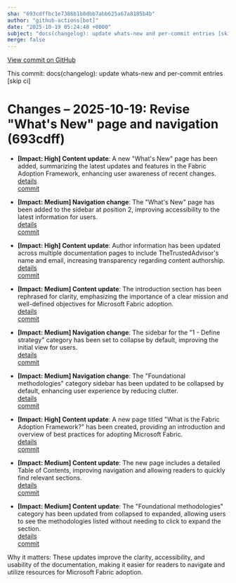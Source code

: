 ```yaml
---
sha: "693cdffbc1e7386b1b8dbb7abb625a67a8185b4b"
author: "github-actions[bot]"
date: "2025-10-19 05:24:48 +0000"
subject: "docs(changelog): update whats-new and per-commit entries [skip ci]"
merge: false
---
```


[View commit on GitHub](https://github.com/TheTrustedAdvisor/FabricAdoptionFramework/commit/693cdffbc1e7386b1b8dbb7abb625a67a8185b4b)

This commit: docs(changelog): update whats-new and per-commit entries [skip ci]

# Changes – 2025-10-19: Revise "What's New" page and navigation (693cdff)

- **[Impact: High] Content update**: A new "What's New" page has been added, summarizing the latest updates and features in the Fabric Adoption Framework, enhancing user awareness of recent changes.  
   [details](/docs/about/changes/2025-10-18-f0c343b4cf6d0ee44e8d1755748908585dd65969)  
   [commit](https://github.com/TheTrustedAdvisor/FabricAdoptionFramework/commit/f0c343b4cf6d0ee44e8d1755748908585dd65969)

- **[Impact: Medium] Navigation change**: The "What's New" page has been added to the sidebar at position 2, improving accessibility to the latest information for users.  
   [details](/docs/about/changes/2025-10-18-f0c343b4cf6d0ee44e8d1755748908585dd65969)  
   [commit](https://github.com/TheTrustedAdvisor/FabricAdoptionFramework/commit/f0c343b4cf6d0ee44e8d1755748908585dd65969)

- **[Impact: High] Content update**: Author information has been updated across multiple documentation pages to include TheTrustedAdvisor's name and email, increasing transparency regarding content authorship.  
   [details](/docs/about/changes/2025-10-18-f0c343b4cf6d0ee44e8d1755748908585dd65969)  
   [commit](https://github.com/TheTrustedAdvisor/FabricAdoptionFramework/commit/f0c343b4cf6d0ee44e8d1755748908585dd65969)

- **[Impact: Medium] Content update**: The introduction section has been rephrased for clarity, emphasizing the importance of a clear mission and well-defined objectives for Microsoft Fabric adoption.  
   [details](/docs/about/changes/2025-10-18-f0c343b4cf6d0ee44e8d1755748908585dd65969)  
   [commit](https://github.com/TheTrustedAdvisor/FabricAdoptionFramework/commit/f0c343b4cf6d0ee44e8d1755748908585dd65969)

- **[Impact: Medium] Navigation change**: The sidebar for the "1 - Define strategy" category has been set to collapse by default, improving the initial view for users.  
   [details](/docs/about/changes/2025-10-18-f0c343b4cf6d0ee44e8d1755748908585dd65969)  
   [commit](https://github.com/TheTrustedAdvisor/FabricAdoptionFramework/commit/f0c343b4cf6d0ee44e8d1755748908585dd65969)

- **[Impact: Medium] Navigation change**: The "Foundational methodologies" category sidebar has been updated to be collapsed by default, enhancing user experience by reducing clutter.  
   [details](/docs/about/changes/2025-10-18-f0c343b4cf6d0ee44e8d1755748908585dd65969)  
   [commit](https://github.com/TheTrustedAdvisor/FabricAdoptionFramework/commit/f0c343b4cf6d0ee44e8d1755748908585dd65969)

- **[Impact: High] Content update**: A new page titled "What is the Fabric Adoption Framework?" has been created, providing an introduction and overview of best practices for adopting Microsoft Fabric.  
   [details](/docs/about/changes/2025-10-18-f0c343b4cf6d0ee44e8d1755748908585dd65969)  
   [commit](https://github.com/TheTrustedAdvisor/FabricAdoptionFramework/commit/f0c343b4cf6d0ee44e8d1755748908585dd65969)

- **[Impact: Medium] Content update**: The new page includes a detailed Table of Contents, improving navigation and allowing readers to quickly find relevant sections.  
   [details](/docs/about/changes/2025-10-18-f0c343b4cf6d0ee44e8d1755748908585dd65969)  
   [commit](https://github.com/TheTrustedAdvisor/FabricAdoptionFramework/commit/f0c343b4cf6d0ee44e8d1755748908585dd65969)

- **[Impact: Medium] Content update**: The "Foundational methodologies" category has been updated from collapsed to expanded, allowing users to see the methodologies listed without needing to click to expand the section.  
   [details](/docs/about/changes/2025-10-18-f0c343b4cf6d0ee44e8d1755748908585dd65969)  
   [commit](https://github.com/TheTrustedAdvisor/FabricAdoptionFramework/commit/f0c343b4cf6d0ee44e8d1755748908585dd65969)

Why it matters: These updates improve the clarity, accessibility, and usability of the documentation, making it easier for readers to navigate and utilize resources for Microsoft Fabric adoption.
